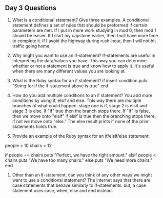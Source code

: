 ## Day 3 Questions

1. What is a conditional statement? Give three examples.
A conditional statement defines a set of rules that should be preformed if certain parameters are met.
If I put in more work studying in mod 0, then mod 1 should be easier.
If I start my capstone earlier, then I will have more time to complete it.
If I avoid the highway during rush-hour, then I will not hit traffic going home.

1. Why might you want to use an if-statement?
If-statements are useful in interpreting the data/values you have. This way you can determine whether or not a statement is true and know how to apply it. It's useful when there are many different values you are looking at.

1. What is the Ruby syntax for an if statement?
if insert condition
  puts "String for if the if-statement above is true"
end

1. How do you add multiple conditions to an if statement?
You add more conditions by using if, elsif and else. This way there are multiple branches of what could happen. stage one is if, stage 2 is elsif and stage 3 is else. If "if" true then the branch stops there. If "if" is false, then we move onto "elsif" if elsif is true then the branching stops there, if not we move onto "else." The else result prints if none of the prior statements holds true.

1. Provide an example of the Ruby syntax for an if/elsif/else statement:

people = 10
chairs = 12

if people == chairs
  puts "Perfect, we have the right amount."
elsif people < chairs
  puts "We have too many chairs."
else
  puts "We need more chairs."
end

1. Other than an if-statement, can you think of any other ways we might want to use a conditional statement?
The internet says that there are case statements that behave similarly to if-statements. but, a case statement uses case, when, else and end instead. 
